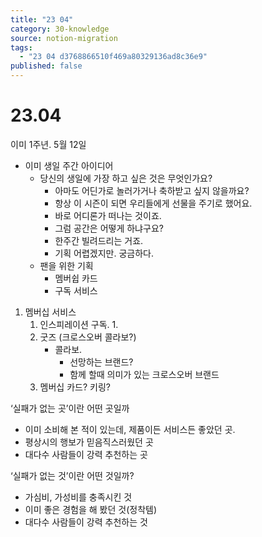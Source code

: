```yaml
---
title: "23 04"
category: 30-knowledge
source: notion-migration
tags:
  - "23 04 d3768866510f469a80329136ad8c36e9"
published: false
---
```


# 23.04

이미 1주년.  5월 12일

* 이미 생일 주간 아이디어
  * 당신의 생일에 가장 하고 싶은 것은 무엇인가요?
    * 아마도 어딘가로 놀러가거나 축하받고 싶지 않을까요?
    * 항상 이 시즌이 되면 우리들에게 선물을 주기로 했어요.
    * 바로 어디론가 떠나는 것이죠.
    * 그럼 공간은 어떻게 하냐구요?
    * 한주간 빌려드리는 거죠.
    * 기획 어렵겠지만. 궁금하다.
  * 팬을 위한 기획
    * 멤버쉽 카드
    * 구독 서비스

1. 멤버십 서비스
   1. 인스피레이션 구독.
      1\.
   2. 굿즈 (크로스오버 콜라보?)
      * 콜라보.
        * 선망하는 브랜드?
        * 함께 할때 의미가 있는 크로스오버 브랜드
   3. 멤버십 카드? 키링?

‘실패가 없는 곳’이란 어떤 곳일까

* 이미 소비해 본 적이 있는데, 제품이든 서비스든 좋았던 곳.
* 평상시의 행보가 믿음직스러웠던 곳
* 대다수 사람들이 강력 추천하는 곳

‘실패가 없는 것’이란 어떤 것일까?

* 가심비, 가성비를 충족시킨 것
* 이미 좋은 경험을 해 봤던 것(정착템)
* 대다수 사람들이 강력 추천하는 것
